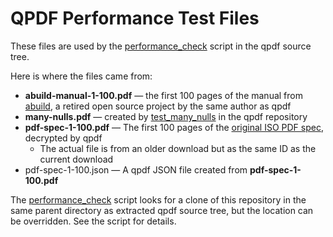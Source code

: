 # QPDF Performance Test Files

These files are used by the [performance_check](https://github.com/qpdf/qpdf/blob/main/performance_check) script in the qpdf source tree.

Here is where the files came from:

* **abuild-manual-1-100.pdf** — the first 100 pages of the manual from [abuild](https://abuild.sourceforge.io/), a retired open source project by the same author as qpdf
* **many-nulls.pdf** — created by [test_many_nulls](https://github.com/qpdf/qpdf/blob/main/qpdf/test_many_nulls.cc) in the qpdf repository
* **pdf-spec-1-100.pdf** — The first 100 pages of the [original ISO PDF spec](https://opensource.adobe.com/dc-acrobat-sdk-docs/standards/pdfstandards/pdf/PDF32000_2008.pdf), decrypted by qpdf
  * The actual file is from an older download but as the same ID as the current download
* pdf-spec-1-100.json — A qpdf JSON file created from **pdf-spec-1-100.pdf**

The [performance_check](https://github.com/qpdf/qpdf/blob/main/performance_check) script looks for a clone of this repository in the same parent directory as extracted qpdf source tree, but the location can be overridden. See the script for details.
